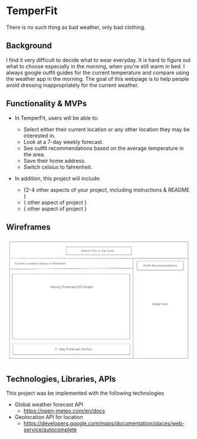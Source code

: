 # TemperFit

There is no such thing as bad weather, only bad clothing.

## Background

I find it very difficult to decide what to wear everyday. It is hard to figure out what to choose especially in the morning, when you're still warm in bed.
I always google outfit guides for the current temperature and compare using the weather app in the morning.
The goal of this webpage is to help people avoid dressing  inappropriately for the current weather.

## Functionality & MVPs

- In TemperFit, users will be able to:

    - Select either their current location or any other location they may be interested in. 
    - Look at a 7-day weekly forecast.
    - See outfit recommendations based on the average temperature in the area.
    - Save their home address.
    - Switch celsius to fahrenheit.

- In addition, this project will include:

    - {2-4 other aspects of your project, including instructions & README }
    - { other aspect of project }
    - { other aspect of project }


## Wireframes

![alt text](wireframe.png)

## Technologies, Libraries, APIs

This project was be implemented with the following technologies

- Global weather forecast API
    - <https://open-meteo.com/en/docs>
- Geolocation API for location
    - <https://developers.google.com/maps/documentation/places/web-service/autocomplete>












